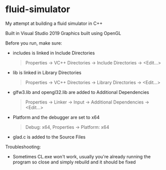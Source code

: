 # fluid-simulator
My attempt at building a fluid simulator in C++

Built in Visual Studio 2019
Graphics built using OpenGL

Before you run, make sure:
 - includes is linked in Include Directories
   > Properties -> VC++ Directories -> Include Directories -> <Edit...>
 - lib is linked in Library Directories
   > Properties -> VC++ Directories -> Library Directories -> <Edit...>
 - glfw3.lib and opengl32.lib are added to Additional Dependencies
   > Properties -> Linker -> Input -> Additional Dependencies -> <Edit...>
 - Platform and the debugger are set to x64
   > Debug: x64, Properties -> Platform: x64
 - glad.c is added to the Source Files

Troubleshooting:
 - Sometimes CL.exe won't work, usually you're already running the program so close and simply rebuild and it should be fixed
